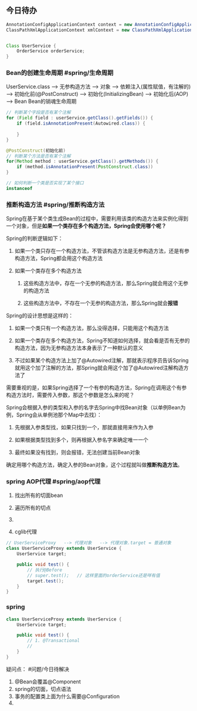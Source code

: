 ## 今日待办

``` java
AnnotationConfigApplicationContext context = new AnnotationConfigApplicationContext(AppConfig.class)
ClassPathXmlApplicationContext xmlContext = new ClassPathXmlApplicationContext("spring.xml");


Class UserService {
	OrderService orderService;
}
```


### Bean的创建生命周期 #spring/生命周期
UserService.class   --> 无参构造方法   --> 对象  --> 依赖注入(属性赋值，有注解的)  --> 初始化前(@PostConstruct)   --> 初始化(InitializingBean)  --> 初始化后(AOP)  --> Bean
Bean的销魂生命周期

``` java
// 判断某个字段是否有某个注解
for (Field field : userService.getClass().getFields()) {
	if (field.isAnnotationPresent(Autowired.class)) {
	
	}
}
```

``` java
@PostConstruct(初始化前)
// 判断某个方法是否有某个注解
for(Method method : userService.getClass().getMethods()) {
	if (method.isAnnotationPresent(PostConstruct.class))
}
```

``` java
// 如何判断一个类是否实现了某个接口
instanceof 
```



### 推断构造方法  #spring/推断构造方法
Spring在基于某个类生成Bean的过程中，需要利用该类的构造方法来实例化得到一个对象，但是**如果一个类存在多个构造方法，Spring会使用哪个呢？** **​**

Spring的判断逻辑如下：

1. 如果一个类只存在一个构造方法，不管该构造方法是无参构造方法，还是有参构造方法，Spring都会用这个构造方法
    
2. 如果一个类存在多个构造方法
    
    1. 这些构造方法中，存在一个无参的构造方法，那么Spring就会用这个无参的构造方法
        
    2. 这些构造方法中，不存在一个无参的构造方法，那么Spring就会**报错**
        

Spring的设计思想是这样的：

1. 如果一个类只有一个构造方法，那么没得选择，只能用这个构造方法
    
2. 如果一个类存在多个构造方法，Spring不知道如何选择，就会看是否有无参的构造方法，因为无参构造方法本身表示了一种默认的意义
    
3. 不过如果某个构造方法上加了@Autowired注解，那就表示程序员告诉Spring就用这个加了注解的方法，那Spring就会用这个加了@Autowired注解构造方法了
    

需要重视的是，如果Spring选择了一个有参的构造方法，Spring在调用这个有参构造方法时，需要传入参数，那这个参数是怎么来的呢？ ​

Spring会根据入参的类型和入参的名字去Spring中找Bean对象（以单例Bean为例，Spring会从单例池那个Map中去找）：

1. 先根据入参类型找，如果只找到一个，那就直接用来作为入参
    
2. 如果根据类型找到多个，则再根据入参名字来确定唯一一个
    
3. 最终如果没有找到，则会报错，无法创建当前Bean对象
	
确定用哪个构造方法，确定入参的Bean对象，这个过程就叫做**推断构造方法**。


### spring AOP代理 #spring/aop代理

1. 找出所有的切面bean
2. 遍历所有的切点
3. 

4. cglib代理  
``` java
// UserServiceProxy   --> 代理对象   --> 代理对象.target = 普通对象
class UserServiceProxy extends UserService {
	UserService target;

	public void test() {
		// 执行@Before
		// super.test();   // 这样里面的orderService还是咩有值
		target.test();
	}
}
```




### spring
``` java
class UserServiceProxy extends UserService {
	UserService target;

	public void test() {
		// 1. @Transactional
		// 
	}
}
```



疑问点： #问题/今日待解决
1. @Bean会覆盖@Component 
2. spring的切面，切点语法
3. 事务的配置类上面为什么需要@Configuration
4. 
